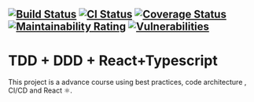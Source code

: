 [![Build Status](https://app.travis-ci.com/sunderhus/CleanReact.svg?branch=master)](https://app.travis-ci.com/sunderhus/CleanReact)
[![CI Status](https://github.com/sunderhus/CleanReact/actions/workflows/main.yaml/badge.svg)](https://github.com/sunderhus/CleanReact/actions/workflows/main.yaml)
[![Coverage Status](https://coveralls.io/repos/github/sunderhus/CleanReact/badge.svg?branch=master)](https://coveralls.io/github/sunderhus/CleanReact?branch=master)
[![Maintainability Rating](https://sonarcloud.io/api/project_badges/measure?project=sunderhus_CleanReact&metric=sqale_rating)](https://sonarcloud.io/summary/new_code?id=sunderhus_CleanReact)
[![Vulnerabilities](https://sonarcloud.io/api/project_badges/measure?project=sunderhus_CleanReact&metric=vulnerabilities)](https://sonarcloud.io/summary/new_code?id=sunderhus_CleanReact)
---

# TDD + DDD + React+Typescript

This project is a advance course using best practices, code architecture , CI/CD and React ⚛.
